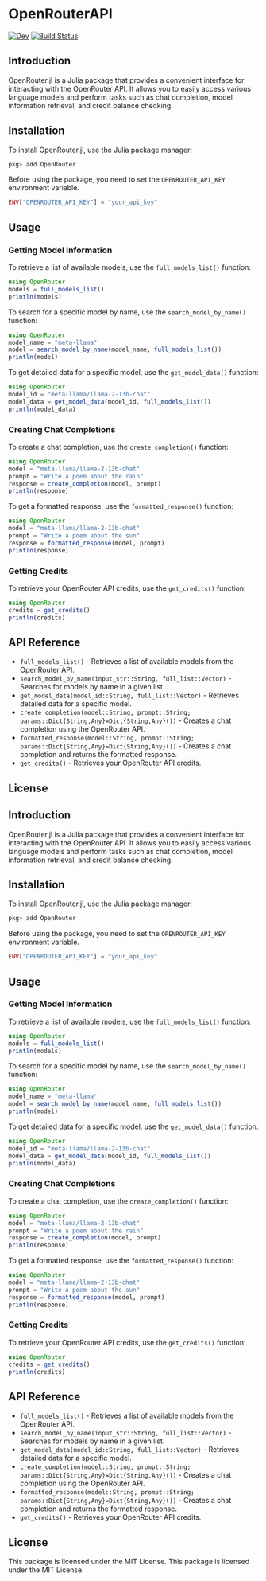 # OpenRouterAPI

[![Dev](https://img.shields.io/badge/docs-dev-blue.svg)](https://imohag9.github.io/OpenRouterAPI.jl/dev/)
[![Build Status](https://github.com/imohag9/OpenRouterAPI.jl/actions/workflows/CI.yml/badge.svg?branch=main)](https://github.com/imohag9/OpenRouterAPI.jl/actions/workflows/CI.yml?query=branch%3Amain)

## Introduction

OpenRouter.jl is a Julia package that provides a convenient interface for interacting with the OpenRouter API. It allows you to easily access various language models and perform tasks such as chat completion, model information retrieval, and credit balance checking.

## Installation

To install OpenRouter.jl, use the Julia package manager:

```julia
pkg> add OpenRouter
```

Before using the package, you need to set the `OPENROUTER_API_KEY` environment variable.

```julia
ENV["OPENROUTER_API_KEY"] = "your_api_key"
```

## Usage

### Getting Model Information

To retrieve a list of available models, use the `full_models_list()` function:

```julia
using OpenRouter
models = full_models_list()
println(models)
```

To search for a specific model by name, use the `search_model_by_name()` function:

```julia
using OpenRouter
model_name = "meta-llama"
model = search_model_by_name(model_name, full_models_list())
println(model)
```

To get detailed data for a specific model, use the `get_model_data()` function:

```julia
using OpenRouter
model_id = "meta-llama/llama-2-13b-chat"
model_data = get_model_data(model_id, full_models_list())
println(model_data)
```

### Creating Chat Completions

To create a chat completion, use the `create_completion()` function:

```julia
using OpenRouter
model = "meta-llama/llama-2-13b-chat"
prompt = "Write a poem about the rain"
response = create_completion(model, prompt)
println(response)
```

To get a formatted response, use the `formatted_response()` function:

```julia
using OpenRouter
model = "meta-llama/llama-2-13b-chat"
prompt = "Write a poem about the sun"
response = formatted_response(model, prompt)
println(response)
```

### Getting Credits

To retrieve your OpenRouter API credits, use the `get_credits()` function:

```julia
using OpenRouter
credits = get_credits()
println(credits)
```

## API Reference

*   `full_models_list()` - Retrieves a list of available models from the OpenRouter API.
*   `search_model_by_name(input_str::String, full_list::Vector)` - Searches for models by name in a given list.
*   `get_model_data(model_id::String, full_list::Vector)` - Retrieves detailed data for a specific model.
*   `create_completion(model::String, prompt::String; params::Dict{String,Any}=Dict{String,Any}())` - Creates a chat completion using the OpenRouter API.
*   `formatted_response(model::String, prompt::String; params::Dict{String,Any}=Dict{String,Any}())` - Creates a chat completion and returns the formatted response.
*   `get_credits()` - Retrieves your OpenRouter API credits.

## License
## Introduction

OpenRouter.jl is a Julia package that provides a convenient interface for interacting with the OpenRouter API. It allows you to easily access various language models and perform tasks such as chat completion, model information retrieval, and credit balance checking.

## Installation

To install OpenRouter.jl, use the Julia package manager:

```julia
pkg> add OpenRouter
```

Before using the package, you need to set the `OPENROUTER_API_KEY` environment variable.

```julia
ENV["OPENROUTER_API_KEY"] = "your_api_key"
```

## Usage

### Getting Model Information

To retrieve a list of available models, use the `full_models_list()` function:

```julia
using OpenRouter
models = full_models_list()
println(models)
```

To search for a specific model by name, use the `search_model_by_name()` function:

```julia
using OpenRouter
model_name = "meta-llama"
model = search_model_by_name(model_name, full_models_list())
println(model)
```

To get detailed data for a specific model, use the `get_model_data()` function:

```julia
using OpenRouter
model_id = "meta-llama/llama-2-13b-chat"
model_data = get_model_data(model_id, full_models_list())
println(model_data)
```

### Creating Chat Completions

To create a chat completion, use the `create_completion()` function:

```julia
using OpenRouter
model = "meta-llama/llama-2-13b-chat"
prompt = "Write a poem about the rain"
response = create_completion(model, prompt)
println(response)
```

To get a formatted response, use the `formatted_response()` function:

```julia
using OpenRouter
model = "meta-llama/llama-2-13b-chat"
prompt = "Write a poem about the sun"
response = formatted_response(model, prompt)
println(response)
```

### Getting Credits

To retrieve your OpenRouter API credits, use the `get_credits()` function:

```julia
using OpenRouter
credits = get_credits()
println(credits)
```

## API Reference

*   `full_models_list()` - Retrieves a list of available models from the OpenRouter API.
*   `search_model_by_name(input_str::String, full_list::Vector)` - Searches for models by name in a given list.
*   `get_model_data(model_id::String, full_list::Vector)` - Retrieves detailed data for a specific model.
*   `create_completion(model::String, prompt::String; params::Dict{String,Any}=Dict{String,Any}())` - Creates a chat completion using the OpenRouter API.
*   `formatted_response(model::String, prompt::String; params::Dict{String,Any}=Dict{String,Any}())` - Creates a chat completion and returns the formatted response.
*   `get_credits()` - Retrieves your OpenRouter API credits.

## License

This package is licensed under the MIT License.
This package is licensed under the MIT License.